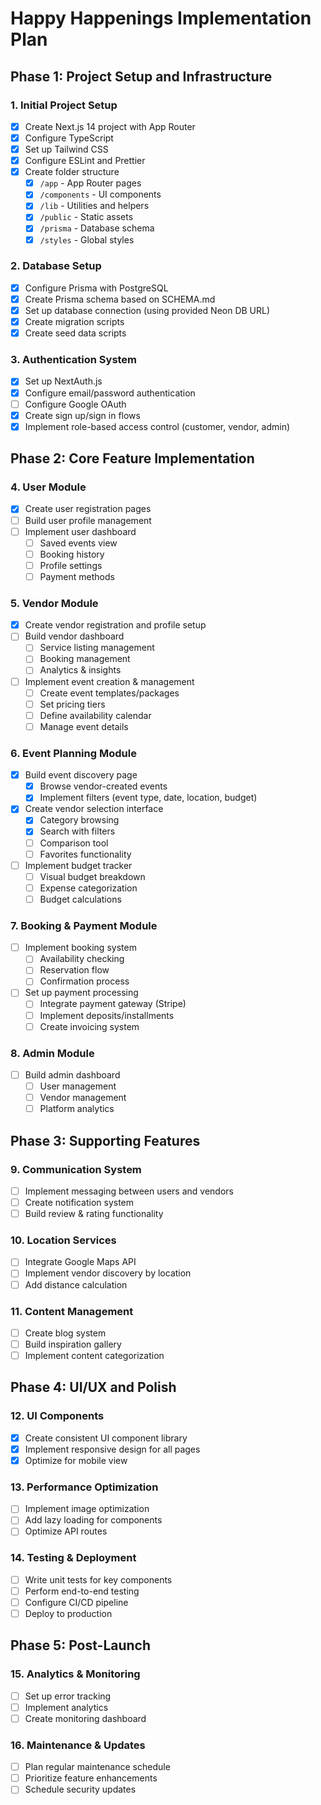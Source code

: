 # Happy Happenings Implementation Plan

## Phase 1: Project Setup and Infrastructure

### 1. Initial Project Setup
- [x] Create Next.js 14 project with App Router
- [x] Configure TypeScript
- [x] Set up Tailwind CSS
- [x] Configure ESLint and Prettier
- [x] Create folder structure
  - [x] `/app` - App Router pages
  - [x] `/components` - UI components
  - [x] `/lib` - Utilities and helpers
  - [x] `/public` - Static assets
  - [x] `/prisma` - Database schema
  - [x] `/styles` - Global styles

### 2. Database Setup
- [x] Configure Prisma with PostgreSQL
- [x] Create Prisma schema based on SCHEMA.md
- [x] Set up database connection (using provided Neon DB URL)
- [x] Create migration scripts
- [x] Create seed data scripts

### 3. Authentication System
- [x] Set up NextAuth.js
- [x] Configure email/password authentication
- [ ] Configure Google OAuth
- [x] Create sign up/sign in flows
- [x] Implement role-based access control (customer, vendor, admin)

## Phase 2: Core Feature Implementation

### 4. User Module
- [x] Create user registration pages
- [ ] Build user profile management
- [ ] Implement user dashboard
  - [ ] Saved events view
  - [ ] Booking history
  - [ ] Profile settings
  - [ ] Payment methods

### 5. Vendor Module
- [x] Create vendor registration and profile setup
- [ ] Build vendor dashboard
  - [ ] Service listing management
  - [ ] Booking management
  - [ ] Analytics & insights 
- [ ] Implement event creation & management
  - [ ] Create event templates/packages
  - [ ] Set pricing tiers
  - [ ] Define availability calendar
  - [ ] Manage event details

### 6. Event Planning Module
- [x] Build event discovery page
  - [x] Browse vendor-created events
  - [x] Implement filters (event type, date, location, budget)
- [x] Create vendor selection interface
  - [x] Category browsing
  - [x] Search with filters
  - [ ] Comparison tool
  - [ ] Favorites functionality
- [ ] Implement budget tracker
  - [ ] Visual budget breakdown
  - [ ] Expense categorization
  - [ ] Budget calculations

### 7. Booking & Payment Module
- [ ] Implement booking system
  - [ ] Availability checking
  - [ ] Reservation flow
  - [ ] Confirmation process
- [ ] Set up payment processing
  - [ ] Integrate payment gateway (Stripe)
  - [ ] Implement deposits/installments
  - [ ] Create invoicing system

### 8. Admin Module
- [ ] Build admin dashboard
  - [ ] User management
  - [ ] Vendor management
  - [ ] Platform analytics

## Phase 3: Supporting Features

### 9. Communication System
- [ ] Implement messaging between users and vendors
- [ ] Create notification system
- [ ] Build review & rating functionality

### 10. Location Services
- [ ] Integrate Google Maps API
- [ ] Implement vendor discovery by location
- [ ] Add distance calculation

### 11. Content Management
- [ ] Create blog system
- [ ] Build inspiration gallery
- [ ] Implement content categorization

## Phase 4: UI/UX and Polish

### 12. UI Components
- [x] Create consistent UI component library
- [x] Implement responsive design for all pages
- [x] Optimize for mobile view

### 13. Performance Optimization
- [ ] Implement image optimization
- [ ] Add lazy loading for components
- [ ] Optimize API routes

### 14. Testing & Deployment
- [ ] Write unit tests for key components
- [ ] Perform end-to-end testing
- [ ] Configure CI/CD pipeline
- [ ] Deploy to production

## Phase 5: Post-Launch

### 15. Analytics & Monitoring
- [ ] Set up error tracking
- [ ] Implement analytics
- [ ] Create monitoring dashboard

### 16. Maintenance & Updates
- [ ] Plan regular maintenance schedule
- [ ] Prioritize feature enhancements
- [ ] Schedule security updates 